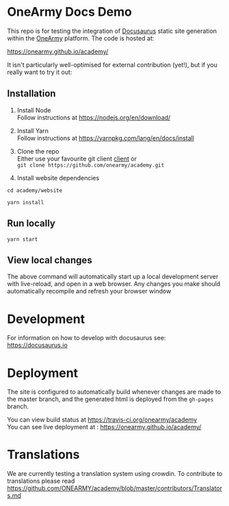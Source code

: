 # OneArmy Docs Demo

This repo is for testing the integration of [Docusaurus](https://docusaurus.io) static site generation within the [OneArmy](https://github.com/onearmy/community-platform) platform. The code is hosted at:

https://onearmy.github.io/academy/

It isn't particularly well-optimised for external contribution (yet!), but if you really want to try it out:

## Installation

1. Install Node  
   Follow instructions at https://nodejs.org/en/download/

2. Install Yarn  
   Follow instructions at https://yarnpkg.com/lang/en/docs/install

3. Clone the repo  
   Either use your favourite git client [client](https://git-scm.com/download/gui) or  
   `git clone https://github.com/onearmy/academy.git`
4. Install website dependencies

```
cd academy/website

yarn install
```

## Run locally

```
yarn start
```

## View local changes

The above command will automatically start up a local development server with live-reload, and open in a web browser.
Any changes you make should automatically recompile and refresh your browser window

# Development

For information on how to develop with docusaurus see:  
https://docusaurus.io

# Deployment

The site is configured to automatically build whenever changes are made to the master branch, and the generated html is deployed from the `gh-pages` branch.

You can view build status at https://travis-ci.org/onearmy/academy  
You can see live deployment at : https://onearmy.github.io/academy/

# Translations
We are currently testing a translation system using crowdin. To contribute to translations please read https://github.com/ONEARMY/academy/blob/master/contributors/Translators.md
